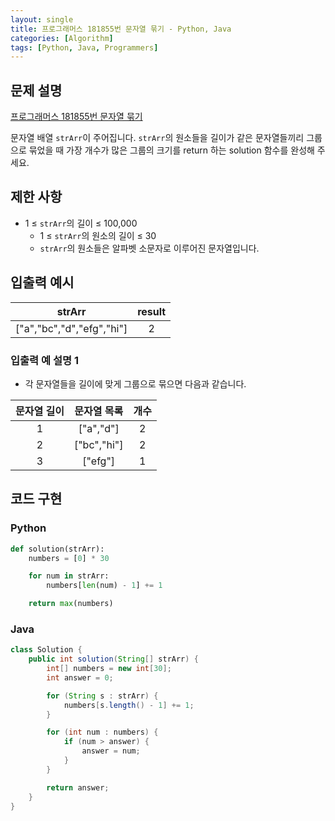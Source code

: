 ```yaml
---
layout: single
title: 프로그래머스 181855번 문자열 묶기 - Python, Java
categories: [Algorithm]
tags: [Python, Java, Programmers]
---
```


## 문제 설명
[프로그래머스 181855번 문자열 묶기](https://school.programmers.co.kr/learn/courses/30/lessons/181855)

문자열 배열 `strArr`이 주어집니다. `strArr`의 원소들을 길이가 같은 문자열들끼리 그룹으로 묶었을 때 가장 개수가 많은 그룹의 크기를 return 하는 solution 함수를 완성해 주세요.

## 제한 사항

* 1 ≤ `strArr`의 길이 ≤ 100,000
  * 1 ≤ `strArr`의 원소의 길이 ≤ 30
  * `strArr`의 원소들은 알파벳 소문자로 이루어진 문자열입니다.

## 입출력 예시

|           strArr            | result |
|:---------------------------:|:------:|
| \["a","bc","d","efg","hi"\] |   2    |

### 입출력 예 설명 1

* 각 문자열들을 길이에 맞게 그룹으로 묶으면 다음과 같습니다.

| 문자열 길이 |    	문자열 목록     | 	개수 |
|:------:|:--------------:|:---:|
|   1    |  	\["a","d"\]  | 	2  |
|   2    | 	\["bc","hi"\] | 	2  |
|   3    |   	\["efg"\]   | 	1  |

## 코드 구현

### Python

```python
def solution(strArr):
    numbers = [0] * 30

    for num in strArr:
        numbers[len(num) - 1] += 1

    return max(numbers)
```

### Java

```java
class Solution {
    public int solution(String[] strArr) {
        int[] numbers = new int[30];
        int answer = 0;

        for (String s : strArr) {
            numbers[s.length() - 1] += 1;
        }

        for (int num : numbers) {
            if (num > answer) {
                answer = num;
            }
        }

        return answer;
    }
}
```